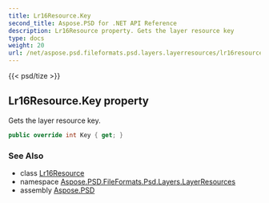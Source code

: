 ```yaml
---
title: Lr16Resource.Key
second_title: Aspose.PSD for .NET API Reference
description: Lr16Resource property. Gets the layer resource key
type: docs
weight: 20
url: /net/aspose.psd.fileformats.psd.layers.layerresources/lr16resource/key/
---
```

{{< psd/tize >}}
## Lr16Resource.Key property

Gets the layer resource key.

```csharp
public override int Key { get; }
```

### See Also

* class [Lr16Resource](../)
* namespace [Aspose.PSD.FileFormats.Psd.Layers.LayerResources](../../lr16resource/)
* assembly [Aspose.PSD](../../../)


